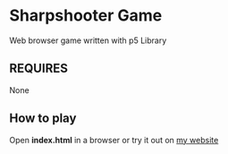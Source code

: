 # Sharpshooter Game
Web browser game written with p5 Library

REQUIRES
-----------------
None

How to play
-----------------
Open **index.html** in a browser or try it out on [my website](https://www.briangood.dev/)
